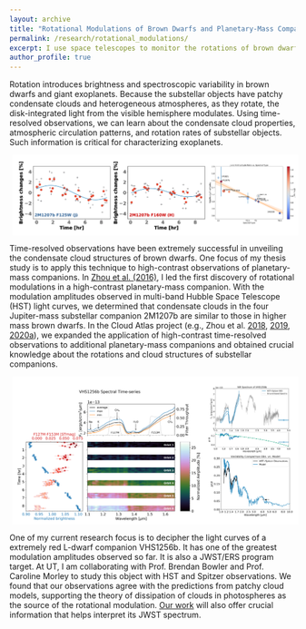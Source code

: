 ```yaml
---
layout: archive
title: "Rotational Modulations of Brown Dwarfs and Planetary-Mass Companions"
permalink: /research/rotational_modulations/
excerpt: I use space telescopes to monitor the rotations of brown dwarfs and giant exoplanets! <br/><img src="/images/bd_rotation.gif" width=400 style='vertical-align:top;margin:5px 5px;display:block'>
author_profile: true
---
```


Rotation introduces brightness and spectroscopic variability in brown dwarfs and giant exoplanets. Because the substellar objects have patchy condensate clouds and heterogeneous atmospheres, as they rotate, the disk-integrated light from the visible hemisphere modulates. Using time-resolved observations, we can learn about the condensate cloud properties, atmospheric circulation patterns, and rotation rates of substellar objects. Such information is critical for characterizing exoplanets.<br/>

<img src="/images/2M1207_results.png" width=1000 style='vertical-align:top;margin:5px 5px;display:block'>

Time-resolved observations have been extremely successful in unveiling the condensate cloud structures of brown dwarfs. One focus of my thesis study is to apply this technique to high-contrast observations of planetary-mass companions. In [Zhou et al. (2016)](https://ui.adsabs.harvard.edu/abs/2016ApJ...818..176Z/abstract), I led the first discovery of rotational modulations in a high-contrast planetary-mass companion. With the modulation amplitudes observed in multi-band Hubble Space Telescope (HST) light curves, we determined that condensate clouds in the four Jupiter-mass substellar companion 2M1207b are similar to those in higher mass brown dwarfs. In the Cloud Atlas project (e.g., Zhou et al. [2018](https://ui.adsabs.harvard.edu/abs/2018AJ....155..132Z/abstract), [2019](https://ui.adsabs.harvard.edu/abs/2019AJ....157..128Z/abstract), [2020a](https://ui.adsabs.harvard.edu/abs/2020AJ....159..140Z/abstract)), we expanded the application of high-contrast time-resolved observations to additional planetary-mass companions and obtained crucial knowledge about the rotations and cloud structures of substellar companions.<br/>

<img src="/images/VHS_results.png" width=1000 style='vertical-align:top;margin:5px 5px;display:block'>

One of my current research focus is to decipher the light curves of a extremely red L-dwarf companion VHS1256b. It has one of the greatest modulation amplitudes observed so far. It is also a JWST/ERS program target. At UT, I am collaborating with Prof. Brendan Bowler and Prof. Caroline Morley to study this object with HST and Spitzer observations. We found that our observations agree with the predictions from patchy cloud models, supporting the theory of dissipation of clouds in photospheres as the source of the rotational modulation. [Our work](https://ui.adsabs.harvard.edu/abs/2020AJ....160...77Z/abstract) will also offer crucial information that helps interpret its JWST spectrum.
